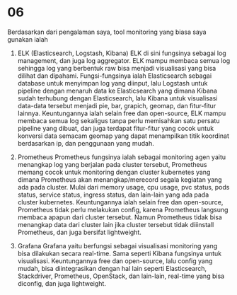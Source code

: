 ﻿# 06
Berdasarkan dari pengalaman saya, tool monitoring yang biasa saya gunakan ialah
1. ELK (Elasticsearch, Logstash, Kibana)
ELK di sini fungsinya sebagai log management, dan juga log aggregator. ELK mampu membaca semua log sehingga log yang berbentuk raw bisa menjadi visualisasi yang bisa dilihat dan dipahami. Fungsi-fungsinya ialah Elasticsearch sebagai database untuk menyimpan log yang diinput, lalu Logstash untuk pipeline dengan menaruh data ke Elasticsearch yang dimana Kibana sudah terhubung dengan Elasticsearch, lalu Kibana untuk visualisasi data-data tersebut menjadi pie, bar, grapich, geomap, dan fitur-fitur lainnya. Keuntungannya ialah selain free dan open-source, ELK mampu membaca semua log sekaligus tanpa perlu memisahkan satu persatu pipeline yang dibuat, dan juga terdapat fitur-fitur yang cocok untuk konversi data semacam geomap yang dapat menampilkan titik koordinat berdasarkan ip, dan penggunaan yang mudah.

2. Prometheus
Prometheus fungsinya ialah sebagai monitoring agen yaitu menangkap log yang berjalan pada cluster tersebut, Prometheus memang cocok untuk monitoring dengan cluster kubernetes yang dimana Prometheus akan menangkap/merecord segala kegiatan yang ada pada cluster. Mulai dari memory usage, cpu usage, pvc status, pods status, service status, ingress status, dan lain-lain yang ada pada cluster kubernetes. Keuntungannya ialah selain free dan open-source, Prometheus tidak perlu melakukan config, karena Prometheus langsung membaca apapun dari cluster tersebut. Namun Prometheus tidak bisa menangkap data dari cluster lain jika cluster tersebut tidak diiinstall Prometheus, dan juga bersifat lightweight.

4. Grafana
Grafana yaitu berfungsi sebagai visualisasi monitoring yang bisa dilakukan secara real-time. Sama seperti Kibana fungsinya untuk visualisasi. Keuntungannya free dan open-source, lalu config yang mudah, bisa diintegrasikan dengan hal lain seperti Elasticsearch, Stackdriver, Prometheus, OpenStack, dan lain-lain, real-time yang bisa diconfig, dan juga lightweight.
